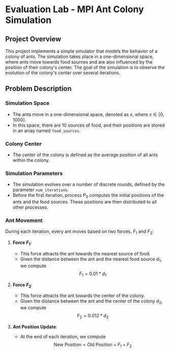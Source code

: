 # Evaluation Lab - MPI Ant Colony Simulation

## Project Overview

This project implements a simple simulator that models the behavior of a colony of ants. The simulation takes place in a one-dimensional space, where ants move towards food sources and are also influenced by the position of their colony's center. The goal of the simulation is to observe the evolution of the colony's center over several iterations.

## Problem Description

### Simulation Space

- The ants move in a one-dimensional space, denoted as $x$, where $x ∈ [0, 1000]$.
- In this space, there are 10 sources of food, and their positions are stored in an array named `food_sources`.

### Colony Center

- The center of the colony is defined as the average position of all ants within the colony.

### Simulation Parameters

- The simulation evolves over a number of discrete rounds, defined by the parameter `num_iterations`.
- Before the first iteration, process $P_0$ computes the initial positions of the ants and the food sources. These positions are then distributed to all other processes.

### Ant Movement

During each iteration, every ant moves based on two forces, $F_1$ and $F_2$:

1. **Force $F_1$**:
   - This force attracts the ant towards the nearest source of food.
   - Given the distance between the ant and the nearest food source $d_1$, we compute $$F_1 = 0.01 * d_1$$

2. **Force $F_2$**:
   - This force attracts the ant towards the center of the colony.
   - Given the distance between the ant and the center of the colony $d_2$, we compute $$F_2 = 0.012 * d_2$$
     

3. **Ant Position Update**:
   - At the end of each iteration, we compute $$\text{New Position} = \text{Old Position} + F_1 + F_2$$
     

